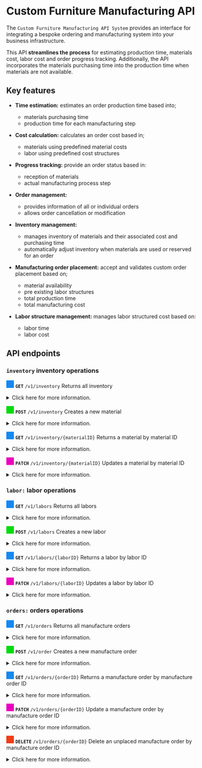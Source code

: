 # Custom Furniture Manufacturing API

The `Custom Furniture Manufacturing API System` provides an interface for integrating a bespoke ordering and manufacturing system into your business infrastructure.

This API **streamlines the process** for estimating production time, materials cost, labor cost and order progress tracking. Additionally, the API incorporates the materials purchasing time into the production time when materials are not available.

## Key features

- **Time estimation:** estimates an order production time based into;

  - materials purchasing time
  - production time for each manufacturing step

- **Cost calculation:** calculates an order cost based in;

  - materials using predefined material costs
  - labor using predefined cost structures

- **Progress tracking:** provide an order status based in:

  - reception of materials
  - actual manufacturing process step

- **Order management:**

  - provides information of all or individual orders
  - allows order cancellation or modification

- **Inventory management:**

  - manages inventory of materials and their associated cost and purchasing time
  - automatically adjust inventory when materials are used or reserved for an order

- **Manufacturing order placement:** accept and validates custom order placement based on;

  - material availability
  - pre existing labor structures
  - total production time
  - total manufacturing cost

- **Labor structure management:** manages labor structured cost based on:

  - labor time
  - labor cost

## API endpoints

### **`inventory`** inventory operations

![](./images/get-colour.png) **`GET`** `/v1/inventory` Returns all inventory

<details>
  <summary>Click here for more information.</summary>

- **Responses:**

  - 200, ok

    - **Example**

    ```json
    HTTP 200 OK
      Content-Type: application/json
    [
      {
        "id": "a7cbefaf-b451-4a40-8e77-753bf1f5f639",
        "createdAt": "4/10/2023, 3:58:56 PM",
        "description": "wood",
        "quantity": 24,
        "pricePerUnit": 15,
        "unit": "m2",
        "purchaseTime": 5
      },
      {
        "id": "6f69f3d7-7d7f-4cac-b0c1-82fa337d797c",
        "createdAt": "3/10/2023, 2:58:56 PM",
        "description": "nails",
        "quantity": 1000,
        "pricePerUnit": 0.12,
        "unit": "unit",
        "purchaseTime": 1
      }
    ]
    ```

  - 204, no content

</details>

![](./images/post-colour.png) **`POST`** `/v1/inventory` Creates a new material

<details>
  <summary>Click here for more information.</summary>
- **Example**

```json
{
  "description": "wood",
  "quantity": 24,
  "pricePerUnit": 15, // USD
  "unit": "m2",
  "purchaseTime": 5 // days
}
```

- **Responses:**
  - 201, created
  - 400, bad request
  - 409, conflict

</details>

![](./images/get-colour.png) **`GET`** `/v1/inventory/{materialID}` Returns a material by material ID

<details>
  <summary>Click here for more information.</summary>
**Responses:**

- 200, ok

  - **Example**

  ```json
  HTTP 200 OK
    Content-Type: application/json
  {
    "id": "a7cbefaf-b451-4a40-8e77-753bf1f5f639",
    "createdAt": "4/10/2023, 3:58:56 PM",
    "description": "wood",
    "quantity": 24,
    "pricePerUnit": 15,
    "unit": "m2",
    "purchaseTime": 5
  }
  ```

- 404, not found

</details>

![](./images/patch-colour.png) **`PATCH`** `/v1/inventory/{materialID}` Updates a material by material ID

<details>
  <summary>Click here for more information.</summary>
- **Example**

```json
{
  "description": "new description"
}
```

- **Responses:**
  - 204, no content
  - 400, bad request
  - 404, not found

</details>

### **`labor:`** labor operations

![](./images/get-colour.png) **`GET`** `/v1/labors` Returns all labors

<details>
  <summary>Click here for more information.</summary>
- **Responses:**

- 200, ok

  - **Example**

  ```json
  HTTP 200 OK
    Content-Type: application/json
  [
    {
      "id": "7b45ccd1-e1c3-4e75-99ed-aa41bcc98dd1",
      "createdAt": "4/10/2023, 1:55:56 PM",
      "description": "screw a leg",
      "pricePerUnit": 1, // USD
      "timePerUnit": 2, // seconds
      "unit": "unit"
    },
    {
      "id": "cfb4b8ec-fea7-41c1-aa00-a88456ddf7c0",
      "createdAt": "2/10/2023, 1:23:54 PM",
      "description": "sanding board surface",
      "pricePerUnit": 30, // USD
      "timePerUnit": 3600, // seconds
      "unit": "m2"
    }
  ]
  ```

- 204, no content

</details>

![](./images/post-colour.png) **`POST`** `/v1/labors` Creates a new labor

<details>
  <summary>Click here for more information.</summary>
- **Example**

```json
{
  "description": "screw a leg",
  "pricePerUnit": 24, // USD
  "timePerUnit": 2, // seconds
  "unit": "unit"
}
```

- **Responses:**
  - 201, created
  - 400, bad request
  - 409, conflict

</details>

![](./images/get-colour.png) **`GET`** `/v1/labors/{laborID}` Returns a labor by labor ID

<details>
  <summary>Click here for more information.</summary>
**Responses:**

- 200, ok

  - **Example**

  ```json
  HTTP 200 OK
    Content-Type: application/json
  {
    "id": "7b45ccd1-e1c3-4e75-99ed-aa41bcc98dd1",
    "createdAt": "4/10/2023, 1:55:56 PM",
    "description": "screw a leg",
    "pricePerUnit": 1, // USD
    "timePerUnit": 2, // seconds
    "unit": "unit"
  }
  ```

- 404, not found

</details>

![](./images/patch-colour.png) **`PATCH`** `/v1/labors/{laborID}` Updates a labor by labor ID

<details>
  <summary>Click here for more information.</summary>
- **Example**

```json
{
  "description": "new description",
  "timePerUnit": 1 // seconds
}
```

- **Responses:**
  - 204, no content
  - 400, bad request
  - 404, not found

</details>

### **`orders:`** orders operations

![](./images/get-colour.png) **`GET`** `/v1/orders` Returns all manufacture orders

<details>
  <summary>Click here for more information.</summary>
- **Responses:**

- 200, ok

  - **Example**

  ```json
  HTTP 200 OK
    Content-Type: application/json
  [
    {
      "id": "54c42fec-f0a5-4e39-b9f6-e42e2a3c0222",
      "createdAt": "4/10/2023, 1:55:56 PM",
      "description": "antique table",
      "status": "pending",
      "manufactured": 0,
      "price": 450,
      "totalProductionTime": 143,
      "unitsToManufacture": 25,
      "materials": [
        { "id": "4818bf86-d823-447c-8b44-314b9f3c6006", "quantity": 4 },
        { "id": "1e763ff7-c953-4648-8662-535e2666ddb9", "quantity": 8 }
      ],
      "labors": [
        { "id": "58aed305-ca17-4885-8be7-0d66160112b9", "quantity": 1 },
        { "id": "557fa85c-08bf-48dd-a7d5-7d3df895881c", "quantity": 3 }
      ]
    },
    {
      "id": "26cfc6a8-3b4f-462c-bac7-5225e8586797",
      "createdAt": "2/10/2023, 1:23:54 PM",
      "description": "antique chair",
      "status": "in production",
      "manufactured": 40,
      "price": 3000,
      "totalProductionTime": 15,
      "unitsToManufacture": 100,
      "materials": [
        { "id": "4818bf86-d823-447c-8b44-314b9f3c6006", "quantity": 4 },
        { "id": "1e763ff7-c953-4648-8662-535e2666ddb9", "quantity": 1450 }
      ],
      "labors": [
        { "id": "58aed305-ca17-4885-8be7-0d66160112b9", "quantity": 1 },
        { "id": "557fa85c-08bf-48dd-a7d5-7d3df895881c", "quantity": 100 }
      ]
    }
  ]
  ```

- 204, no content

</details>

![](./images/post-colour.png) **`POST`** `/v1/order` Creates a new manufacture order

<details>
  <summary>Click here for more information.</summary>
- **Example**

```json
{
  "description": "antique table",
  "unitsToManufacture": 25,
  "materials": [
    { "id": "4818bf86-d823-447c-8b44-314b9f3c6006", "quantity": 4 },
    { "id": "1e763ff7-c953-4648-8662-535e2666ddb9", "quantity": 8 }
  ],
  "labors": [
    { "id": "58aed305-ca17-4885-8be7-0d66160112b9", "quantity": 1 },
    { "id": "557fa85c-08bf-48dd-a7d5-7d3df895881c", "quantity": 3 }
  ]
}
```

- **Responses:**
  - 201, created
  - 400, bad request
  - 409, conflict

</details>

![](./images/get-colour.png) **`GET`** `/v1/orders/{orderID}` Returns a manufacture order by manufacture order ID

<details>
  <summary>Click here for more information.</summary>
**Responses:**

- 200, ok

  - **Example**

  ```json
  HTTP 200 OK
    Content-Type: application/json
  {
    "id": "54c42fec-f0a5-4e39-b9f6-e42e2a3c0222",
    "createdAt": "4/10/2023, 1:55:56 PM",
    "description": "antique table",
    "status": "pending",
    "manufactured": 0,
    "price": 450,
    "totalProductionTime": 143,
    "unitsToManufacture": 25,
    "materials": [
      { "id": "4818bf86-d823-447c-8b44-314b9f3c6006", "quantity": 4 },
      { "id": "1e763ff7-c953-4648-8662-535e2666ddb9", "quantity": 8 }
    ],
    "labors": [
      { "id": "58aed305-ca17-4885-8be7-0d66160112b9", "quantity": 1 },
      { "id": "557fa85c-08bf-48dd-a7d5-7d3df895881c", "quantity": 3 }
    ]
  }
  ```

- 404, not found

</details>

![](./images/patch-colour.png) **`PATCH`** `/v1/orders/{orderID}` Update a manufacture order by manufacture order ID

<details>
  <summary>Click here for more information.</summary>
- **Example**

```json
{
  "manufactured": 5
}
```

- **Responses:**
  - 204, no content
  - 400, bad request
  - 404, not found

</details>

![](./images/delete-colour.png) **`DELETE`** `/v1/orders/{orderID}` Delete an unplaced manufacture order by manufacture order ID

<details>
  <summary>Click here for more information.</summary>
- **Responses:**
  - 204, no content
  - 404, not found

</details>
